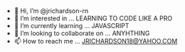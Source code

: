 - 👋 Hi, I’m @jrichardson-rn
- 👀 I’m interested in ... LEARNING TO CODE LIKE A PRO
- 🌱 I’m currently learning ... JAVASCRIPT
- 💞️ I’m looking to collaborate on ... ANYHTHING
- 📫 How to reach me ... JRICHARDSON18@YAHOO.COM 

<!---
jrichardson-rn/jrichardson-rn is a ✨ special ✨ repository because its `README.md` (this file) appears on your GitHub profile.
You can click the Preview link to take a look at your changes.
--->
